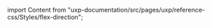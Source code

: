 
import Content from "uxp-documentation/src/pages/uxp/reference-css/Styles/flex-direction";

<Content query="product=photoshop"/>
